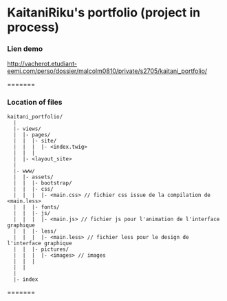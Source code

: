 # KaitaniRiku's portfolio (project in process)


### Lien demo

http://vacherot.etudiant-eemi.com/perso/dossier/malcolm0810/private/s2705/kaitani_portfolio/

=======

### Location of files

```
kaitani_portfolio/
  |
  |- views/
  |  |- pages/
  |  |  |- site/
  |  |  |  |- <index.twig>
  |  |  |
  |  |- <layout_site>
  |
  |- www/
  |  |- assets/
  |  |  |- bootstrap/
  |  |  |- css/
  |  |  |  |- <main.css> // fichier css issue de la compilation de <main.less>
  |  |  |- fonts/
  |  |  |- js/
  |  |  |  |- <main.js> // fichier js pour l'animation de l'interface graphique
  |  |  |- less/
  |  |  |  |- <main.less> // fichier less pour le design de l'interface graphique
  |  |  |- pictures/
  |  |  |  |- <images> // images
  |  |  |
  |  |
  |
  |- index
```

=======

